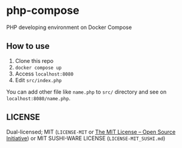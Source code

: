 # php-compose

PHP developing environment on Docker Compose

## How to use

1. Clone this repo
2. `docker compose up`
3. Access `localhost:8080`
4. Edit `src/index.php`

You can add other file like `name.php` to `src/` directory and see on `localhost:8080/name.php`.

## LICENSE

Dual-licensed; MIT (`LICENSE-MIT` or [The MIT License – Open Source Initiative](https://opensource.org/license/mit/)) or MIT SUSHI-WARE LICENSE (`LICENSE-MIT_SUSHI.md`)

